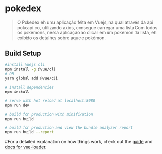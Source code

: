 # pokedex

>O Pokedex eh uma aplicação feita em Vuejs, na qual através da api pokeapi.co, utilizando axios, consegue carregar uma lista
Com todos os pokémons, nessa aplicação ao clicar em um pokémon da lista, eh exibido os detalhes sobre aquele pokémon.



## Build Setup

``` bash
#install Vuejs cli
npm install -g @vue/cli
# OR
yarn global add @vue/cli

# install dependencies
npm install

# serve with hot reload at localhost:8080
npm run dev

# build for production with minification
npm run build

# build for production and view the bundle analyzer report
npm run build --report
```
#For a detailed explanation on how things work, check out the [guide](http://vuejs-templates.github.io/webpack/) and [docs for vue-loader](http://vuejs.github.io/vue-loader).
